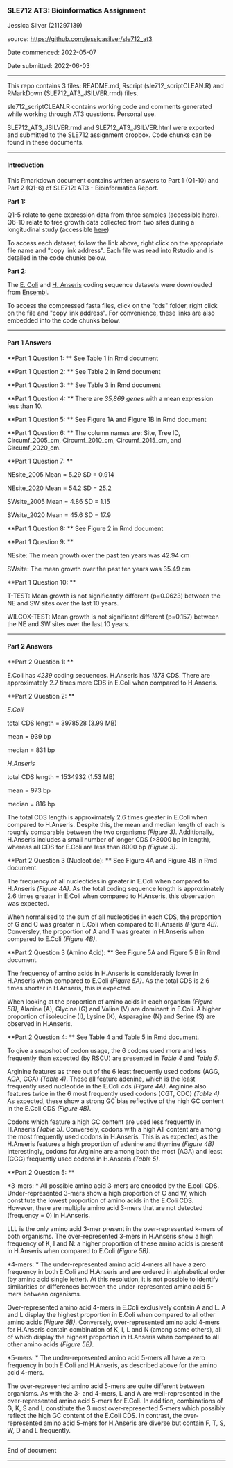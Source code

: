 ### SLE712 AT3: Bioinformatics Assignment

Jessica Silver (211297139)

source: https://github.com/jessicasilver/sle712_at3


Date commenced: 2022-05-07

Date submitted: 2022-06-03

***


This repo contains 3 files: README.md, Rscript (sle712_scriptCLEAN.R) and RMarkDown (SLE712_AT3_JSILVER.rmd) files.


sle712_scriptCLEAN.R contains working code and comments generated while working through AT3 questions. Personal use. 

SLE712_AT3_JSILVER.rmd and SLE712_AT3_JSILVER.html were exported and submitted to the SLE712 assignment dropbox. Code chunks can be found in these documents.

***

#### Introduction

This Rmarkdown document contains written answers to Part 1 (Q1-10) and Part 2 (Q1-6) of SLE712: AT3 - Bioinformatics Report. 

**Part 1:** 

Q1-5 relate to gene expression data from three samples (accessible [here](https://github.com/markziemann/SLE712_files/blob/master/assessment_task3/bioinfo_asst3_part1_files/gene_expression.tsv)). 
Q6-10 relate to tree growth data collected from two sites during a longitudinal study (accessible [here](https://github.com/markziemann/SLE712_files/blob/master/assessment_task3/bioinfo_asst3_part1_files/growth_data.csv))


To access each dataset, follow the link above, right click on the appropriate file name and "copy link address". Each file was read into Rstudio and is detailed in the code chunks below. 


**Part 2:**

The [E. Coli](http://ftp.ensemblgenomes.org/pub/bacteria/release-53/fasta/bacteria_0_collection/escherichia_coli_str_k_12_substr_mg1655_gca_000005845/) and [H. Anseris](http://ftp.ensemblgenomes.org/pub/bacteria/release-53/fasta/bacteria_51_collection/helicobacter_anseris_gca_003364335/) coding sequence datasets were downloaded from [Ensembl](https://bacteria.ensembl.org/info/data/ftp/index.html).


To access the compressed fasta files, click on the "cds" folder, right click on the file and "copy link address". For convenience, these links are also embedded into the code chunks below. 

***

#### Part 1 Answers

**Part 1 Question 1: ** See Table 1 in Rmd document

**Part 1 Question 2: ** See Table 2 in Rmd document 

**Part 1 Question 3: ** See Table 3 in Rmd document 

**Part 1 Question 4: ** There are *35,869 genes* with a mean expression less than 10. 

**Part 1 Question 5: ** See Figure 1A and Figure 1B in Rmd document 

**Part 1 Question 6: ** The column names are: Site, Tree ID, Circumf_2005_cm, Circumf_2010_cm, Circumf_2015_cm, and Circumf_2020_cm.

**Part 1 Question 7: ** 

NEsite_2005 Mean =  5.29  SD =  0.914

NEsite_2020 Mean =  54.2  SD =  25.2

SWsite_2005 Mean =  4.86  SD =  1.15

SWsite_2020 Mean =  45.6  SD =  17.9

**Part 1 Question 8: ** See Figure 2 in Rmd document 

**Part 1 Question 9: **

NEsite: The mean growth over the past ten years was 42.94 cm

SWsite: The mean growth over the past ten years was 35.49 cm

**Part 1 Question 10: **

T-TEST: Mean growth is not significantly different (p=0.0623) between the NE and SW sites over the last 10 years.

WILCOX-TEST: Mean growth is not significant different (p=0.157) between the NE and SW sites over the last 10 years.

*** 

#### Part 2 Answers

**Part 2 Question 1: ** 

E.Coli has *4239* coding sequences. H.Anseris has *1578* CDS. There are approximately 2.7 times more CDS in E.Coli when compared to H.Anseris. 

**Part 2 Question 2: **

*E.Coli* 

total CDS length = 3978528 (3.99 MB)

mean = 939 bp

median = 831 bp


*H.Anseris* 

total CDS length = 1534932 (1.53 MB)

mean = 973 bp

median = 816 bp


The total CDS length is approximately 2.6 times greater in E.Coli when compared to H.Anseris. Despite this, the mean and median length of each is roughly comparable between the two organisms *(Figure 3)*. Additionally, H.Anseris includes a small number of longer CDS (>8000 bp in length), whereas all CDS for E.Coli are less than 8000 bp *(Figure 3)*.

**Part 2 Question 3 (Nucleotide): ** See Figure 4A and Figure 4B in Rmd document. 

The frequency of all nucleotides in greater in E.Coli when compared to H.Anseris *(Figure 4A)*. 
As the total coding sequence length is approximately 2.6 times greater in E.Coli when compared to H.Anseris, this observation was expected.

When normalised to the sum of all nucleotides in each CDS, the proportion of G and C was greater in E.Coli when compared to H.Anseris *(Figure 4B)*. 
Conversley, the proportion of A and T was greater in H.Anseris when compared to E.Coli *(Figure 4B)*.

**Part 2 Question 3 (Amino Acid): ** See Figure 5A and Figure 5 B in Rmd document. 

The frequency of amino acids in H.Anseris is considerably lower in H.Anseris when compared to E.Coli *(Figure 5A)*. As the total CDS is 2.6 times shorter in H.Anseris, this is expected.

When looking at the proportion of amino acids in each organism *(Figure 5B)*, Alanine (A), Glycine (G) and Valine (V) are dominant in E.Coli. A higher proportion of isoleucine (I), Lysine (K), Asparagine (N) and Serine (S) are observed in H.Anseris. 

**Part 2 Question 4: ** See Table 4 and Table 5 in Rmd document. 

To give a  snapshot of codon usage, the 6 codons used more and less frequently than expected (by RSCU) are presented in *Table 4* and *Table 5*. 

Arginine features as three out of the 6 least frequently used codons (AGG, AGA, CGA) *(Table 4)*. 
These all feature adenine, which is the least frequently used nucleotide in the E.Coli cds *(Figure 4A)*.
Arginine also features twice in the 6 most frequently used codons (CGT, CDC) *(Table 4)* As expected, these show a strong GC bias reflective of the high GC content in the E.Coli CDS *(Figure 4B)*.


Codons which feature a high GC content are used less frequently in H.Anseris *(Table 5)*. 
Conversely, codons with a high AT content are among the most frequently used codons in H.Anseris. 
This is as expected, as the H.Anseris features a high proportion of adenine and thymine *(Figure 4B)*
Interestingly, codons for Arginine are among both the most (AGA) and least (CGG) frequently used codons in H.Anseris *(Table 5)*. 

**Part 2 Question 5: **

*3-mers: * All possible amino acid 3-mers are encoded by the E.coli CDS. Under-represented 3-mers show a high proportion of C and W, which constitute the lowest proportion of amino acids in the E.Coli CDS.  
However, there are multiple amino acid 3-mers that are not detected (frequency = 0) in H.Anseris.

LLL is the only amino acid 3-mer present in the over-represented k-mers of both organisms.
The over-represented 3-mers in H.Anseris show a high frequency of K, I and N: a higher proportion of these amino acids is present in H.Anseris when compared to E.Coli *(Figure 5B)*. 

*4-mers: * The under-represented amino acid 4-mers all have a zero frequency in both E.Coli and H.Anseris and are ordered in alphabetical order (by amino acid single letter). 
At this resolution, it is not possible to identify similarities or differences between the under-represented amino acid 5-mers between organisms. 

Over-represented amino acid 4-mers in E.Coli exclusively contain A and L. A and L display the highest proportion in E.Coli when compared to all other amino acids *(Figure 5B)*.
Conversely, over-represented amino acid 4-mers for H.Anseris contain combination of K, I, L and N (among some others), all of which display the highest proportion in H.Anseris when compared to all other amino acids *(Figure 5B)*.

*5-mers: * The under-represented amino acid 5-mers all have a zero frequency in both E.Coli and H.Anseris, as described above for the amino acid 4-mers. 

The over-represented amino acid 5-mers are quite different between organisms. 
As with the 3- and 4-mers, L and A are well-represented in the over-represented amino acid 5-mers for E.Coli. 
In addition, combinations of G, K, S and L constitute the 3 most over-represented 5-mers which possibly reflect the high GC content of the E.Coli CDS. 
In contrast, the over-represented amino acid 5-mers for H.Anseris are diverse but contain F, T, S, W, D and L frequently. 

***

End of document

***
